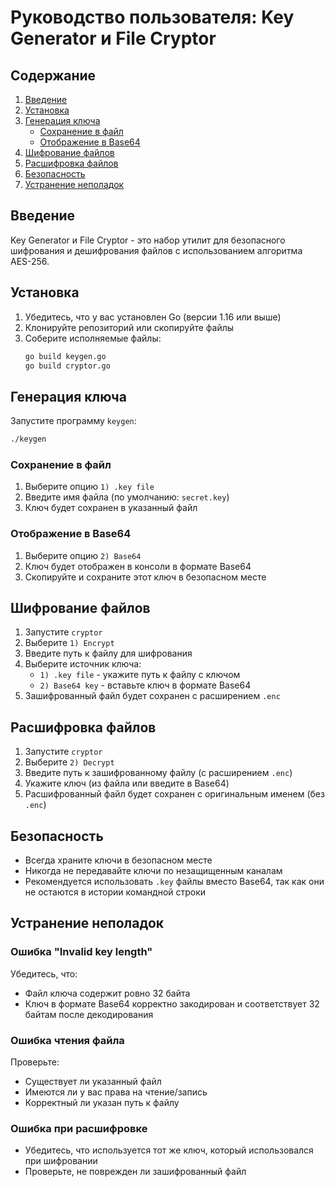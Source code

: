 # Руководство пользователя: Key Generator и File Cryptor

## Содержание

1. [Введение](#введение)
2. [Установка](#установка)
3. [Генерация ключа](#генерация-ключа)
   - [Сохранение в файл](#сохранение-в-файл)
   - [Отображение в Base64](#отображение-в-base64)
4. [Шифрование файлов](#шифрование-файлов)
5. [Расшифровка файлов](#расшифровка-файлов)
6. [Безопасность](#безопасность)
7. [Устранение неполадок](#устранение-неполадок)

## Введение

Key Generator и File Cryptor - это набор утилит для безопасного шифрования и дешифрования файлов с использованием алгоритма AES-256.

## Установка

1. Убедитесь, что у вас установлен Go (версии 1.16 или выше)
2. Клонируйте репозиторий или скопируйте файлы
3. Соберите исполняемые файлы:
   ```bash
   go build keygen.go
   go build cryptor.go
   ```

## Генерация ключа

Запустите программу `keygen`:

```bash
./keygen
```

### Сохранение в файл

1. Выберите опцию `1) .key file`
2. Введите имя файла (по умолчанию: `secret.key`)
3. Ключ будет сохранен в указанный файл

### Отображение в Base64

1. Выберите опцию `2) Base64`
2. Ключ будет отображен в консоли в формате Base64
3. Скопируйте и сохраните этот ключ в безопасном месте

## Шифрование файлов

1. Запустите `cryptor`
2. Выберите `1) Encrypt`
3. Введите путь к файлу для шифрования
4. Выберите источник ключа:
   - `1) .key file` - укажите путь к файлу с ключом
   - `2) Base64 key` - вставьте ключ в формате Base64
5. Зашифрованный файл будет сохранен с расширением `.enc`

## Расшифровка файлов

1. Запустите `cryptor`
2. Выберите `2) Decrypt`
3. Введите путь к зашифрованному файлу (с расширением `.enc`)
4. Укажите ключ (из файла или введите в Base64)
5. Расшифрованный файл будет сохранен с оригинальным именем (без `.enc`)

## Безопасность

- Всегда храните ключи в безопасном месте
- Никогда не передавайте ключи по незащищенным каналам
- Рекомендуется использовать `.key` файлы вместо Base64, так как они не остаются в истории командной строки

## Устранение неполадок

### Ошибка "Invalid key length"

Убедитесь, что:

- Файл ключа содержит ровно 32 байта
- Ключ в формате Base64 корректно закодирован и соответствует 32 байтам после декодирования

### Ошибка чтения файла

Проверьте:

- Существует ли указанный файл
- Имеются ли у вас права на чтение/запись
- Корректный ли указан путь к файлу

### Ошибка при расшифровке

- Убедитесь, что используется тот же ключ, который использовался при шифровании
- Проверьте, не поврежден ли зашифрованный файл


